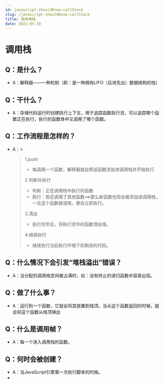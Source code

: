 ```yaml
---
id: javascript-shouldKnow-callStack
slug: /javascript-shouldKnow-callStack
title: 调用堆栈
date: 2022-05-10
---
```

# 调用栈

## Q：是什么？

* A：解释器——一种机制（即：是一种拥有LIFO（后进先出）数据结构的栈）



## Q：干什么？

* A：存储代码运行时创建执行上下文，用于追踪函数执行流，可以追踪哪个函数正在执行，执行的函数体中又调用了哪个函数。



## Q：工作流程是怎样的？

* A：> 

  > 1.push
  >
  > * 每调用一个函数，解释器就会把该函数添加进调用栈并开始执行
  >
  > 2.判断并执行
  >
  > * 判断：正在调用栈中执行的函数
  > * 执行：若还调用了其他函数==>那么新函数也将会被添加进调用栈，一旦这个函数被调用，便会立即执行。
  >
  > 3.清出
  >
  > * 执行完毕后，将执行完毕的函数清出栈。
  >
  > 4.继续执行
  >
  > * 继续执行当前执行环境下的剩余的代码。



## Q：什么情况下会引发“堆栈溢出”错误？

* A：当分配的调用栈空间被占满时，如：没有终止的递归函数中容易出现。



## Q：做了什么事？

* A：运行到一个函数，它就会将其放置到栈顶。当从这个函数返回的时候，就会将这个函数从栈顶弹出



## Q：什么是调用帧？

* A：每一个进入调用栈的函数。



## Q：何时会被创建？

* A：当JavaScript引擎第一次执行脚本的时候。
* 

